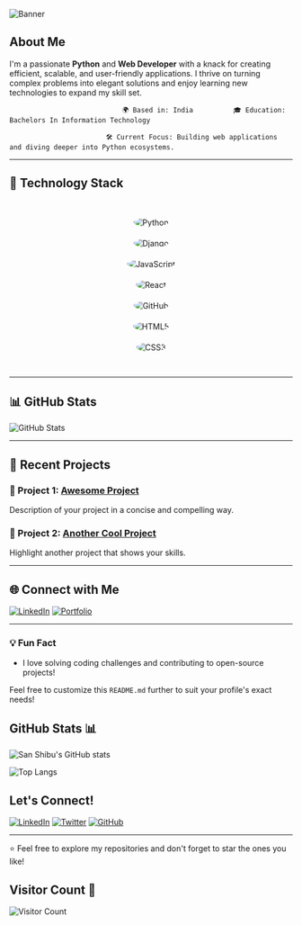 ![Banner](https://github.com/scorpioxdev/scorpioxdev/blob/main/githubprofilebanner.png)

## About Me

I'm a passionate **Python** and **Web Developer** with a knack for creating efficient, scalable, and user-friendly applications. I thrive on turning complex problems into elegant solutions and enjoy learning new technologies to expand my skill set.

                                🌍 Based in: India          🎓 Education: Bachelors In Information Technology          
              
                            🛠️ Current Focus: Building web applications and diving deeper into Python ecosystems.
---

## 🚀 Technology Stack

<div align="center" style="position: relative; width: 300px; height: 300px; margin: auto;">
  <div style="position: absolute; top: 50%; left: 50%; transform: translate(-50%, -50%);">
    <img src="https://img.shields.io/badge/-Python-3776AB?logo=python&logoColor=white&style=for-the-badge" alt="Python" style="border-radius: 50%; margin: 10px;">
    <img src="https://img.shields.io/badge/-Django-092E20?logo=django&logoColor=white&style=for-the-badge" alt="Django" style="border-radius: 50%; margin: 10px;">
    <img src="https://img.shields.io/badge/-JavaScript-F7DF1E?logo=javascript&logoColor=black&style=for-the-badge" alt="JavaScript" style="border-radius: 50%; margin: 10px;">
    <img src="https://img.shields.io/badge/-React-61DAFB?logo=react&logoColor=black&style=for-the-badge" alt="React" style="border-radius: 50%; margin: 10px;">
    <img src="https://img.shields.io/badge/-GitHub-181717?logo=github&logoColor=white&style=for-the-badge" alt="GitHub" style="border-radius: 50%; margin: 10px;">
    <img src="https://img.shields.io/badge/-HTML5-E34F26?logo=html5&logoColor=white&style=for-the-badge" alt="HTML5" style="border-radius: 50%; margin: 10px;">
    <img src="https://img.shields.io/badge/-CSS3-1572B6?logo=css3&logoColor=white&style=for-the-badge" alt="CSS3" style="border-radius: 50%; margin: 10px;">
  </div>
</div>

---

## 📊 GitHub Stats

![GitHub Stats](https://github-readme-stats.vercel.app/api?username=YourUsername&show_icons=true&theme=radical)

---

## 🌱 Recent Projects

### 🔹 Project 1: [Awesome Project](https://github.com/YourUsername/awesome-project)
Description of your project in a concise and compelling way.

### 🔹 Project 2: [Another Cool Project](https://github.com/YourUsername/cool-project)
Highlight another project that shows your skills.

---

## 🌐 Connect with Me

[![LinkedIn](https://img.shields.io/badge/-LinkedIn-0077B5?logo=linkedin&logoColor=white&style=flat-square)](https://www.linkedin.com/in/YourLinkedIn/)
[![Portfolio](https://img.shields.io/badge/-Portfolio-000000?logo=vercel&logoColor=white&style=flat-square)](https://yourportfolio.com)

---

### 💡 Fun Fact
- I love solving coding challenges and contributing to open-source projects!

Feel free to customize this `README.md` further to suit your profile's exact needs!



## GitHub Stats 📊

![San Shibu's GitHub stats](https://github-readme-stats.vercel.app/api?username=scorpioxdev&show_icons=true&theme=gotham)

![Top Langs](https://github-readme-stats.vercel.app/api/top-langs/?username=scorpioxdev&layout=compact&theme=radical)

## Let's Connect!

[![LinkedIn](https://img.shields.io/badge/LinkedIn-0A66C2?style=for-the-badge&logo=linkedin&logoColor=white)](https://www.linkedin.com/in/your-linkedin)
[![Twitter](https://img.shields.io/badge/Twitter-1DA1F2?style=for-the-badge&logo=twitter&logoColor=white)](https://twitter.com/your-twitter)
[![GitHub](https://img.shields.io/badge/GitHub-181717?style=for-the-badge&logo=github&logoColor=white)](https://github.com/scorpioxdev)

---

⭐️ Feel free to explore my repositories and don't forget to star the ones you like!

## Visitor Count 👀

![Visitor Count](https://komarev.com/ghpvc/?username=scorpioxdev&color=brightgreen)

